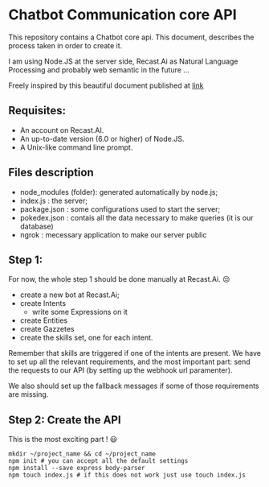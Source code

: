 # Chatbot Communication core API

This repository contains a Chatbot core api. This document, describes the process taken in order to create it.

I am using Node.JS at the server side, Recast.Ai as Natural Language Processing and probably web semantic in the future ...

Freely inspired by this beautiful document published at [link](https://recast.ai/blog/build-a-pokebot-with-recast-ai-and-nodejs/)

## Requisites:

* An account on Recast.AI.
* An up-to-date version (6.0 or higher) of Node.JS.
* A Unix-like command line prompt.


## Files description

* node_modules (folder): generated automatically by node.js;
* index.js : the server;
* package.json : some configurations used to start the server;
* pokedex.json : contais all the data necessary to make queries (it is our database)
* ngrok : mecessary application to make our server public

## Step 1:

For now, the whole step 1 should be done manually at Recast.Ai. :unamused:

* create a new bot at Recast.Ai;
* create Intents
  * write some Expressions on it
* create Entities
* create Gazzetes
* create the skills set, one for each intent.

Remember that skills are triggered if one of the intents are present. We have to set up all the relevant requirements, and the most important part: send the requests to our API (by setting up the webhook url paramenter).

We also should set up the fallback messages if some of those requirements are missing.

## Step 2: Create the API

This is the most exciting part ! :smiley:

```bashing
mkdir ~/project_name && cd ~/project_name
npm init # you can accept all the default settings
npm install --save express body-parser
npm touch index.js # if this does not work just use touch index.js
```

